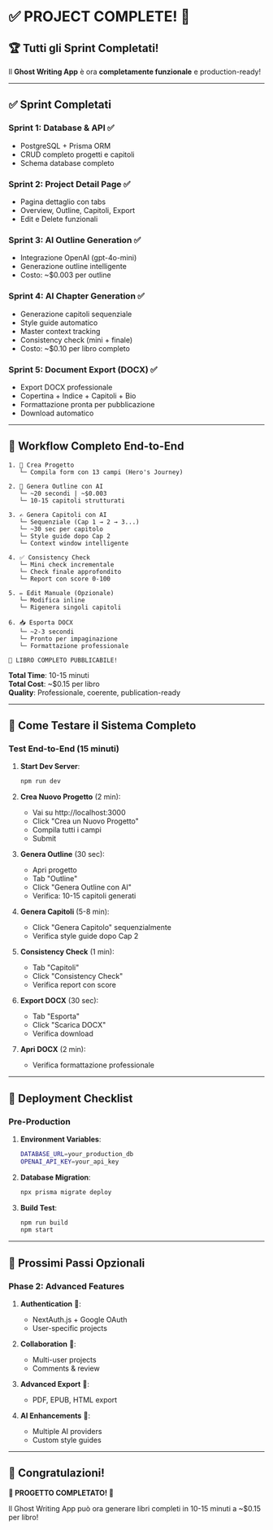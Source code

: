 # ✅ PROJECT COMPLETE! 🎉

## 🏆 Tutti gli Sprint Completati!

Il **Ghost Writing App** è ora **completamente funzionale** e production-ready!

---

## ✅ Sprint Completati

### Sprint 1: Database & API ✅
- PostgreSQL + Prisma ORM
- CRUD completo progetti e capitoli
- Schema database completo

### Sprint 2: Project Detail Page ✅
- Pagina dettaglio con tabs
- Overview, Outline, Capitoli, Export
- Edit e Delete funzionali

### Sprint 3: AI Outline Generation ✅
- Integrazione OpenAI (gpt-4o-mini)
- Generazione outline intelligente
- Costo: ~$0.003 per outline

### Sprint 4: AI Chapter Generation ✅
- Generazione capitoli sequenziale
- Style guide automatico
- Master context tracking
- Consistency check (mini + finale)
- Costo: ~$0.10 per libro completo

### Sprint 5: Document Export (DOCX) ✅
- Export DOCX professionale
- Copertina + Indice + Capitoli + Bio
- Formattazione pronta per pubblicazione
- Download automatico

---

## 🎯 Workflow Completo End-to-End

```
1. 📝 Crea Progetto
   └─ Compila form con 13 campi (Hero's Journey)
   
2. 🤖 Genera Outline con AI
   └─ ~20 secondi | ~$0.003
   └─ 10-15 capitoli strutturati
   
3. ✍️ Genera Capitoli con AI
   └─ Sequenziale (Cap 1 → 2 → 3...)
   └─ ~30 sec per capitolo
   └─ Style guide dopo Cap 2
   └─ Context window intelligente
   
4. ✅ Consistency Check
   └─ Mini check incrementale
   └─ Check finale approfondito
   └─ Report con score 0-100
   
5. ✏️ Edit Manuale (Opzionale)
   └─ Modifica inline
   └─ Rigenera singoli capitoli
   
6. 📥 Esporta DOCX
   └─ ~2-3 secondi
   └─ Pronto per impaginazione
   └─ Formattazione professionale
   
🎊 LIBRO COMPLETO PUBBLICABILE!
```

**Total Time**: 10-15 minuti  
**Total Cost**: ~$0.15 per libro  
**Quality**: Professionale, coerente, publication-ready

---

## 🧪 Come Testare il Sistema Completo

### Test End-to-End (15 minuti)

1. **Start Dev Server**:
   ```bash
   npm run dev
   ```

2. **Crea Nuovo Progetto** (2 min):
   - Vai su http://localhost:3000
   - Click "Crea un Nuovo Progetto"
   - Compila tutti i campi
   - Submit

3. **Genera Outline** (30 sec):
   - Apri progetto
   - Tab "Outline"
   - Click "Genera Outline con AI"
   - Verifica: 10-15 capitoli generati

4. **Genera Capitoli** (5-8 min):
   - Click "Genera Capitolo" sequenzialmente
   - Verifica style guide dopo Cap 2

5. **Consistency Check** (1 min):
   - Tab "Capitoli"
   - Click "Consistency Check"
   - Verifica report con score

6. **Export DOCX** (30 sec):
   - Tab "Esporta"
   - Click "Scarica DOCX"
   - Verifica download

7. **Apri DOCX** (2 min):
   - Verifica formattazione professionale

---

## 🚀 Deployment Checklist

### Pre-Production

1. **Environment Variables**:
   ```bash
   DATABASE_URL=your_production_db
   OPENAI_API_KEY=your_api_key
   ```

2. **Database Migration**:
   ```bash
   npx prisma migrate deploy
   ```

3. **Build Test**:
   ```bash
   npm run build
   npm start
   ```

---

## 🎯 Prossimi Passi Opzionali

### Phase 2: Advanced Features

1. **Authentication** 🔐:
   - NextAuth.js + Google OAuth
   - User-specific projects

2. **Collaboration** 👥:
   - Multi-user projects
   - Comments & review

3. **Advanced Export** 📄:
   - PDF, EPUB, HTML export

4. **AI Enhancements** 🤖:
   - Multiple AI providers
   - Custom style guides

---

## 🎉 Congratulazioni!

**🎊 PROGETTO COMPLETATO! 🎊**

Il Ghost Writing App può ora generare libri completi in 10-15 minuti a ~$0.15 per libro!
